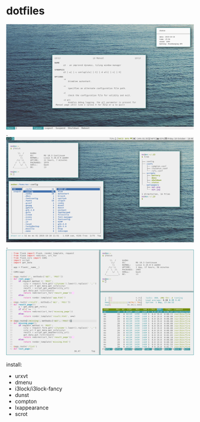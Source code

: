 # dotfiles
![desktop](https://github.com/rmrt1n/dots/blob/master/desktop.png)
.
![desktop](https://github.com/rmrt1n/dots/blob/master/bar.png)
.
![tiling](https://github.com/rmrt1n/dots/blob/master/tiling.png)

install:
* urxvt
* dmenu
* i3lock/i3lock-fancy
* dunst
* compton
* lxappearance
* scrot
